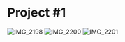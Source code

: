 # Project #1

![IMG_2198](https://github.com/xiaocoz/IXD-prototyping-temp/assets/137859417/960a1686-ea02-43b0-9a8a-2cb3507c18fa)
![IMG_2200](https://github.com/xiaocoz/IXD-prototyping-temp/assets/137859417/0cf8183e-e5d2-4c49-969d-29295fd76435)
![IMG_2201](https://github.com/xiaocoz/IXD-prototyping-temp/assets/137859417/1a671fba-d366-47e5-9130-93b243792b88)

